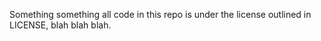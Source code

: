 Something something all code in this repo is under the license outlined in LICENSE, blah blah blah.
